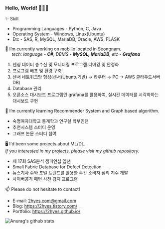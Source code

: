 ### Hello, World! 👩🏼‍💻

<!--
**2hyes/2hyes** is a ✨ _special_ ✨ repository because its `README.md` (this file) appears on your GitHub profile.
-->
✨ Skill
* Programming Languages - Python, C, Java
* Operating System - Windows, Linux(Ubuntu)
* Etc - SAS, R, MySQL, MariaDB, Oracle, AWS, FLASK

🔭 I’m currently working on mobilio located in Seongnam. \
&ensp;&ensp;&ensp;<i>tech: language - <b>C#</b>, DBMS - <b>MySQL, MariaDB</b>, etc - <b>Grafana</b></i>
<ol>
  <li>센싱 데이터 송수신 및 모니터링 프로그램 디버깅 및 안정화</li>
  <li>프로그램 배포 및 환경 구축</li>
  <li>센서 네트워크망 형성(센서(Ubuntu기반) → 라우터 → PC → AWS 클라우드서버 DB)</li>
  <li>Database 관리</li>
  <li>오픈소스 대시보드 프로그램인 grafana를 활용하여, 실시간 데이터를 시각화하는 대시보드 구현</li>
</ol>

🌱 I’m currently learning Recommender System and Graph based algorithm.
<ul>
  <li>숙명여자대학교 통계학과 연구실 학부인턴</li>
  <li>추천시스템 스터디 운영</li>
  <li>그래프 논문 스터디 참여</li>
</ul>

🖥 I'd been some projects about ML/DL. \
<i>If you interested in my projects, please visit my github repository.</i>
<ul>
  <li>제 17회 SAS분석 챔피언십 입선</li>  
  <li>Small Fabric Database for Defect Detection</li>  
  <li>뉴스기사 수와 포털 트렌드를 활용한 주간 소비자 심리 지수 개발</li>  
  <li>사이버공격 패턴 사전 감지 프로그램</li>  
</ul>

📫 Please do not hesitate to contact!
 <ul>
  <li>E-mail: <a href="2hyes.com@gmail.com">2hyes.com@gmail.com</a></li>
  <li>Blog: <a href="https://2hyes.tistory.com/">https://2hyes.tistory.com/</a></li>
  <li>Portfolio: <a href="https://2hyes.github.io/">https://2hyes.github.io/</a></li>
</ul>

<!--
- 😄 Pronouns: ...
- ⚡ Fun fact: ...
- 👯 I’m looking to collaborate on ...
- 🤔 I’m looking for help with ...
💬 Ask me about ...
-->

![Anurag's github stats](https://github-readme-stats.vercel.app/api?username=2hyes&show_icons=true)
<br>

